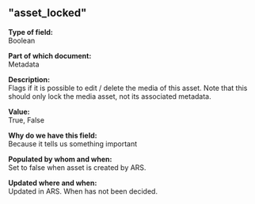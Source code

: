 ## "asset_locked"

**Type of field:**  
Boolean  

**Part of which document:**  
Metadata  

**Description:**  
Flags if it is possible to edit / delete the media of this asset. Note that this should only lock the media asset, not its associated metadata.

**Value:**  
True, False

**Why do we have this field:**  
Because it tells us something important  

**Populated by whom and when:**  
Set to false when asset is created by ARS.  

**Updated where and when:**  
Updated in ARS. When has not been decided.  

